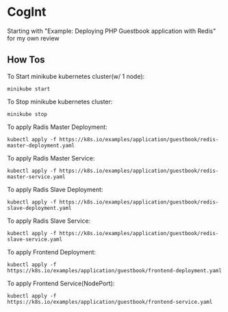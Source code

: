 # CogInt
Starting with "Example: Deploying PHP Guestbook application with Redis" for my own review

## How Tos
To Start minikube kubernetes cluster(w/ 1 node):
```
minikube start
```
To Stop minikube kubernetes cluster:
```
minikube stop
```

To apply Radis Master Deployment:
```
kubectl apply -f https://k8s.io/examples/application/guestbook/redis-master-deployment.yaml
```
To apply Radis Master Service:
```
kubectl apply -f https://k8s.io/examples/application/guestbook/redis-master-service.yaml
```

To apply Radis Slave Deployment:
```
kubectl apply -f https://k8s.io/examples/application/guestbook/redis-slave-deployment.yaml
```
To apply Radis Slave Service:
```
kubectl apply -f https://k8s.io/examples/application/guestbook/redis-slave-service.yaml
```

To apply Frontend Deployment:
```
kubectl apply -f https://k8s.io/examples/application/guestbook/frontend-deployment.yaml
```
To apply Frontend Service(NodePort):
```
kubectl apply -f https://k8s.io/examples/application/guestbook/frontend-service.yaml
```